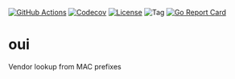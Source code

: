 [![GitHub Actions](https://img.shields.io/github/workflow/status/endobit/oui/test)](https://github.com/endobit/oui/actions?query=workflow%3Atest)
[![Codecov](https://codecov.io/gh/endobit/oui/branch/mail/graph/badge.svg)](https://codecov.io/gh/endobit/oui)
[![License](https://img.shields.io/badge/License-Apache_2.0-blue.svg)](https://opensource.org/licenses/Apache-2.0)
![Tag](https://img.shields.io/github/tag/endobit/oui.svg)
[![Go Report Card](https://goreportcard.com/badge/github.com/endobit/oui)](https://goreportcard.com/report/github.com/endobit/oui)

# oui
Vendor lookup from MAC prefixes
